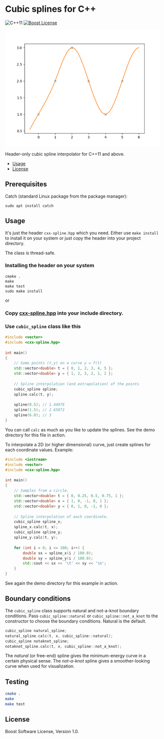 # Cubic splines for C++

![C++11][cxx-badge]
[![Boost License][license-badge]](LICENSE.txt)

![alt tag](teaser.png)

Header-only cubic spline interpolator for C++11 and above.

[cxx-badge]: https://img.shields.io/badge/C%2B%2B-11-orange.svg
[license-badge]: https://img.shields.io/badge/license-Boost-blue.svg

- [Usage](#usage)
- [License](#license)

## Prerequisites

Catch (standard Linux package from the package manager):

```
sudo apt install catch
```

## Usage

It's just the header `cxx-spline.hpp` which you need. Either
use `make install` to install it on your system or just copy
the header into your project directory.

The class is thread-safe.

### Installing the header on your system
```
cmake .
make
make test
sudo make install
```
or

### Copy [cxx-spline.hpp](cxx-spline.hpp) into your include directory.

### Use `cubic_spline` class like this

```c++
#include <vector>
#include <cxx-spline.hpp>

int main()
{
    // Some points (t,y) on a curve y = f(t)
    std::vector<double> t = { 0, 1, 2, 3, 4, 5 };
    std::vector<double> y = { 1, 2, 3, 2, 1, 2 };

    // Spline interpolation (and extrapolation) of the points
    cubic_spline spline;
    spline.calc(t, y);

    spline(0.5); // 1.44976
    spline(1.5); // 2.65072
    spline(6.0); // 3
}
```
You can call `calc` as much as you like to update the splines. See the
demo directory for this file in action.

To interpolate a 2D (or higher dimensional) curve, just create splines for each
coordinate values. Example:

```c++
#include <iostream>
#include <vector>
#include <cxx-spline.hpp>

int main()
{
    // Samples from a circle.
    std::vector<double> t = { 0, 0.25, 0.5, 0.75, 1 };
    std::vector<double> x = { 1, 0, -1, 0, 1 };
    std::vector<double> y = { 0, 1, 0, -1, 0 };

    // Spline interpolation of each coordinate.
    cubic_spline spline_x;
    spline_x.calc(t, x);
    cubic_spline spline_y;
    spline_y.calc(t, y);

    for (int i = 0; i <= 100; i++) {
        double sx = spline_x(i / 100.0);
        double sy = spline_y(i / 100.0);
        std::cout << sx << '\t' << sy << '\n';
    }
}
```
See again the demo directory for this example in action.

## Boundary conditions

The `cubic_spline` class supports natural and not-a-knot boundary conditions.
Pass `cubic_spline::natural` or `cubic_spline::not_a_knot` to the constructor
to choose the boundary conditions. Natural is the default.

```c++
cubic_spline natural_spline;
natural_spline.calc(t, x, cubic_spline::natural);
cubic_spline notaknot_spline;
notaknot_spline.calc(t, x, cubic_spline::not_a_knot);
```

The *natural* (or free-end) spline gives the minimum-energy curve in a certain
physical sense. The *not-a-knot* spline gives a smoother-looking curve when
used for visualization.


## Testing

```sh
cmake .
make
make test
```

## License

Boost Software License, Version 1.0.
